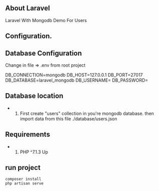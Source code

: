  
## About Laravel

Laravel With Mongodb Demo For Users

 
## Configuration.


## Database Configuration
Change in file => .env from root project

DB_CONNECTION=mongodb
DB_HOST=127.0.0.1
DB_PORT=27017
DB_DATABASE=laravel_mongodb
DB_USERNAME=
DB_PASSWORD=

## Database location
- 1. First create "users" collection in you're mongodb database.
    then import data from this file ./database/users.json

## Requirements
- 1. PHP ^7.1.3 Up

## run project
    composer install 
    php artisan serve 


 
